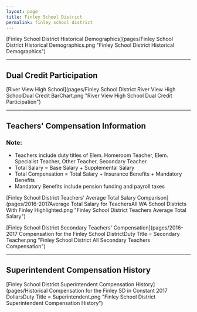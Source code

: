 ```yaml
---
layout: page
title: Finley School District
permalink: finley school district
---
```



[Finley School District Historical Demographics](pages/Finley School District Historical Demographics.png "Finley School District Historical Demographics")

___

## Dual Credit Participation

[River View High School](pages/Finley School District River View High SchoolDual Credit BarChart.png "River View High School Dual Credit Participation")


___

## Teachers' Compensation Information
### Note:
- Teachers include duty titles of Elem. Homeroom Teacher, Elem. Specialist Teacher, Other Teacher, Secondary Teacher
- Total Salary = Base Salary + Supplemental Salary
- Total Compensation = Total Salary + Insurance Benefits + Mandatory Benefits
- Mandatory Benefits include pension funding and payroll taxes

[Finley School District Teachers' Average Total Salary Comparison](pages/2016-2017Average Total Salary for TeachersAll WA School Districts With Finley Highlighted.png "Finley School District Teachers Average Total Salary")

[Finley School District Secondary Teachers' Compensation](pages/2016-2017 Compensation for the Finley School DistrictDuty Title = Secondary Teacher.png "Finley School District All Secondary Teachers Compensation")


___

## Superintendent Compensation History

[Finley School District Superintendent Compensation History](pages/Historical Compensation for the Finley SD in Constant 2017 DollarsDuty Title = Superintendent.png "Finley School District Superintendent Compensation History")

